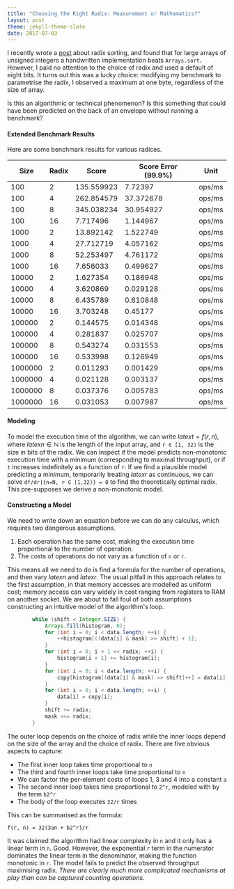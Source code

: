```yaml
---
title: "Choosing the Right Radix: Measurement or Mathematics?"
layout: post
theme: jekyll-theme-slate
date: 2017-07-03
---
```


I recently wrote a [post](https://richardstartin.github.io/posts/sorting-unsigned-integers-faster-in-java/) about radix sorting, and found that for large arrays of unsigned integers a handwritten implementation beats `Arrays.sort`. However, I paid no attention to the choice of radix and used a default of eight bits. It turns out this was a lucky choice: modifying my benchmark to parametrise the radix, I observed a maximum at one byte, regardless of the size of array.

Is this an algorithmic or technical phenomenon? Is this something that could have been predicted on the back of an envelope without running a benchmark? 

#### Extended Benchmark Results

Here are some benchmark results for various radices.

|Size|Radix|Score|Score Error (99.9%)|Unit|
|--- |--- |--- |--- |--- |
|100|2|135.559923|7.72397|ops/ms|
|100|4|262.854579|37.372678|ops/ms|
|100|8|345.038234|30.954927|ops/ms|
|100|16|7.717496|1.144967|ops/ms|
|1000|2|13.892142|1.522749|ops/ms|
|1000|4|27.712719|4.057162|ops/ms|
|1000|8|52.253497|4.761172|ops/ms|
|1000|16|7.656033|0.499627|ops/ms|
|10000|2|1.627354|0.186948|ops/ms|
|10000|4|3.620869|0.029128|ops/ms|
|10000|8|6.435789|0.610848|ops/ms|
|10000|16|3.703248|0.45177|ops/ms|
|100000|2|0.144575|0.014348|ops/ms|
|100000|4|0.281837|0.025707|ops/ms|
|100000|8|0.543274|0.031553|ops/ms|
|100000|16|0.533998|0.126949|ops/ms|
|1000000|2|0.011293|0.001429|ops/ms|
|1000000|4|0.021128|0.003137|ops/ms|
|1000000|8|0.037376|0.005783|ops/ms|
|1000000|16|0.031053|0.007987|ops/ms|

#### Modeling

To model the execution time of the algorithm, we can write $latex t = f(r, n)$, where $latex n \in \mathbb{N}$ is the length of the input array, and `r ∈ [1, 32)` is the size in bits of the radix. We can inspect if the model predicts non-monotonic execution time with a minimum (corresponding to maximal throughput), or if `t` increases indefinitely as a function of `r`. If we find a plausible model predicting a minimum, temporarily treating $latex r$ as continuous, we can solve `df/dr|{n=N, r ∈ [1,32)} = 0` to find the theoretically optimal radix. This pre-supposes we derive a non-monotonic model.

#### Constructing a Model

We need to write down an equation before we can do any calculus, which requires two dangerous assumptions.


1. Each operation has the same cost, making the execution time proportional to the number of operation.
2. The costs of operations do not vary as a function of `n` or `r`.


This means all we need to do is find a formula for the number of operations, and then vary $latex n$ and $latex r$. The usual pitfall in this approach relates to the first assumption, in that memory accesses are modelled as uniform cost; memory access can vary widely in cost ranging from registers to RAM on another socket. We are about to fall foul of both assumptions constructing an intuitive model of the algorithm's loop.

```java
        while (shift < Integer.SIZE) {
            Arrays.fill(histogram, 0);
            for (int i = 0; i < data.length; ++i) {
                ++histogram[((data[i] & mask) >> shift) + 1];
            }
            for (int i = 0; i < 1 << radix; ++i) {
                histogram[i + 1] += histogram[i];
            }
            for (int i = 0; i < data.length; ++i) {
                copy[histogram[(data[i] & mask) >> shift]++] = data[i];
            }
            for (int i = 0; i < data.length; ++i) {
                data[i] = copy[i];
            }
            shift += radix;
            mask <<= radix;
        }
```

The outer loop depends on the choice of radix while the inner loops depend on the size of the array and the choice of radix. There are five obvious aspects to capture:


* The first inner loop takes time proportional to `n`
* The third and fourth inner loops take time proportional to `n`
* We can factor the per-element costs of loops 1, 3 and 4 into a constant `a`
* The second inner loop takes time proportional to `2^r`, modeled with by the term `b2^r`
* The body of the loop executes `32/r` times


This can be summarised as the formula: 

`f(r, n) = 32(3an + b2^r)/r`

It was claimed the algorithm had linear complexity in `n` and it only has a linear term in `n`. Good. However, the exponential `r` term in the numerator dominates the linear term in the denominator, making the function monotonic in `r`. The model fails to predict the observed throughput maximising radix. <em>There are clearly much more complicated mechanisms at play than can be captured counting operations.</em>
